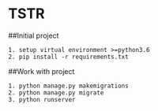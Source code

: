 # TSTR

##Initial project
```
1. setup virtual environment >=python3.6
2. pip install -r requirements.txt
```

##Work with project
```
1. python manage.py makemigrations
2. python manage.py migrate
3. python runserver
```
